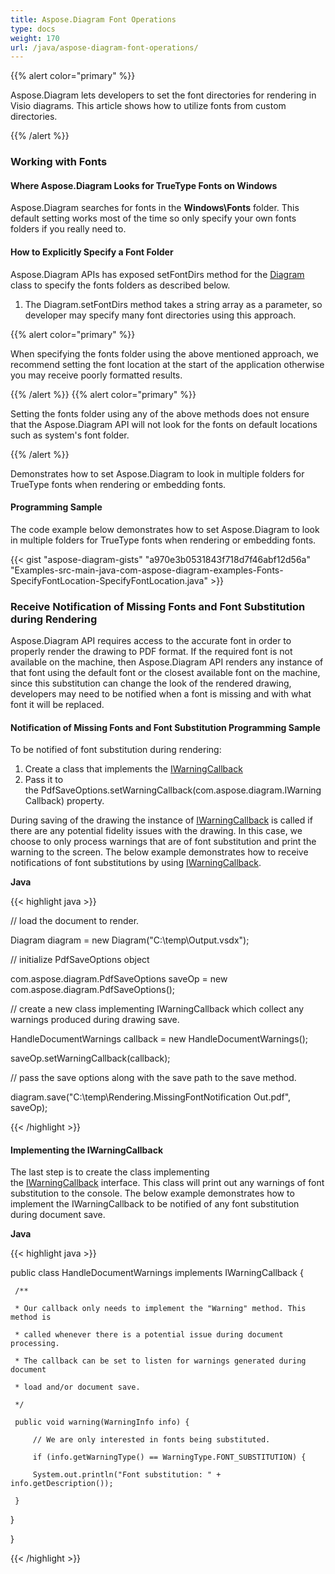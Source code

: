 ```yaml
---
title: Aspose.Diagram Font Operations
type: docs
weight: 170
url: /java/aspose-diagram-font-operations/
---
```


{{% alert color="primary" %}} 

Aspose.Diagram lets developers to set the font directories for rendering in Visio diagrams. This article shows how to utilize fonts from custom directories.

{{% /alert %}} 
### **Working with Fonts**
#### **Where Aspose.Diagram Looks for TrueType Fonts on Windows**
Aspose.Diagram searches for fonts in the **Windows\Fonts** folder. This default setting works most of the time so only specify your own fonts folders if you really need to.
#### **How to Explicitly Specify a Font Folder**
Aspose.Diagram APIs has exposed setFontDirs method for the [Diagram](https://apireference.aspose.com/diagram/java/com.aspose.diagram/diagram) class to specify the fonts folders as described below.

1. The Diagram.setFontDirs method takes a string array as a parameter, so developer may specify many font directories using this approach.

{{% alert color="primary" %}} 

When specifying the fonts folder using the above mentioned approach, we recommend setting the font location at the start of the application otherwise you may receive poorly formatted results.

{{% /alert %}} {{% alert color="primary" %}} 

Setting the fonts folder using any of the above methods does not ensure that the Aspose.Diagram API will not look for the fonts on default locations such as system's font folder.

{{% /alert %}} 

Demonstrates how to set Aspose.Diagram to look in multiple folders for TrueType fonts when rendering or embedding fonts.
#### **Programming Sample**
The code example below demonstrates how to set Aspose.Diagram to look in multiple folders for TrueType fonts when rendering or embedding fonts.

{{< gist "aspose-diagram-gists" "a970e3b0531843f718d7f46abf12d56a" "Examples-src-main-java-com-aspose-diagram-examples-Fonts-SpecifyFontLocation-SpecifyFontLocation.java" >}}
### **Receive Notification of Missing Fonts and Font Substitution during Rendering**
Aspose.Diagram API requires access to the accurate font in order to properly render the drawing to PDF format. If the required font is not available on the machine, then Aspose.Diagram API renders any instance of that font using the default font or the closest available font on the machine, since this substitution can change the look of the rendered drawing, developers may need to be notified when a font is missing and with what font it will be replaced.
#### **Notification of Missing Fonts and Font Substitution Programming Sample**
To be notified of font substitution during rendering:

1. Create a class that implements the [IWarningCallback](https://apireference.aspose.com/java/diagram/com.aspose.diagram/IWarningCallback)
1. Pass it to the PdfSaveOptions.setWarningCallback(com.aspose.diagram.IWarningCallback) property.

During saving of the drawing the instance of [IWarningCallback](https://apireference.aspose.com/java/diagram/com.aspose.diagram/IWarningCallback) is called if there are any potential fidelity issues with the drawing. In this case, we choose to only process warnings that are of font substitution and print the warning to the screen. The below example demonstrates how to receive notifications of font substitutions by using [IWarningCallback](https://apireference.aspose.com/java/diagram/com.aspose.diagram/IWarningCallback).

**Java**

{{< highlight java >}}

 // load the document to render.

Diagram diagram = new Diagram("C:\\temp\\Output.vsdx");


// initialize PdfSaveOptions object

com.aspose.diagram.PdfSaveOptions saveOp = new com.aspose.diagram.PdfSaveOptions();

// create a new class implementing IWarningCallback which collect any warnings produced during drawing save.

HandleDocumentWarnings callback = new HandleDocumentWarnings();

saveOp.setWarningCallback(callback);



// pass the save options along with the save path to the save method.

diagram.save("C:\\temp\\Rendering.MissingFontNotification Out.pdf", saveOp);

{{< /highlight >}}
#### **Implementing the IWarningCallback**
The last step is to create the class implementing the [IWarningCallback](https://apireference.aspose.com/java/diagram/com.aspose.diagram/IWarningCallback) interface. This class will print out any warnings of font substitution to the console. The below example demonstrates how to implement the IWarningCallback to be notified of any font substitution during document save.



**Java**

{{< highlight java >}}

 public class HandleDocumentWarnings implements IWarningCallback {

     /**

     * Our callback only needs to implement the "Warning" method. This method is

     * called whenever there is a potential issue during document processing.

     * The callback can be set to listen for warnings generated during document

     * load and/or document save.

     */

     public void warning(WarningInfo info) {

         // We are only interested in fonts being substituted.

         if (info.getWarningType() == WarningType.FONT_SUBSTITUTION) {

         System.out.println("Font substitution: " + info.getDescription());

     }

 }

}

{{< /highlight >}}
